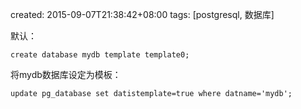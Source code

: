 created: 2015-09-07T21:38:42+08:00
tags: [postgresql, 数据库]


默认：
```
create database mydb template template0;
```

将mydb数据库设定为模板：

```
update pg_database set datistemplate=true where datname='mydb';
```
